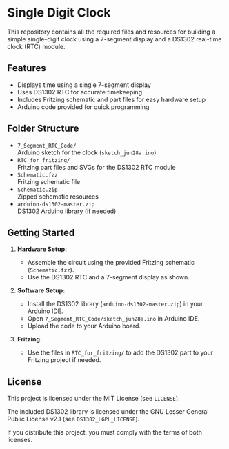 # Single Digit Clock

This repository contains all the required files and resources for building a simple single-digit clock using a 7-segment display and a DS1302 real-time clock (RTC) module.

## Features

- Displays time using a single 7-segment display
- Uses DS1302 RTC for accurate timekeeping
- Includes Fritzing schematic and part files for easy hardware setup
- Arduino code provided for quick programming

## Folder Structure

- `7_Segment_RTC_Code/`  
  Arduino sketch for the clock (`sketch_jun28a.ino`)
- `RTC_for_fritzing/`  
  Fritzing part files and SVGs for the DS1302 RTC module
- `Schematic.fzz`  
  Fritzing schematic file
- `Schematic.zip`  
  Zipped schematic resources
- `arduino-ds1302-master.zip`  
  DS1302 Arduino library (if needed)

## Getting Started

1. **Hardware Setup:**  
   - Assemble the circuit using the provided Fritzing schematic (`Schematic.fzz`).
   - Use the DS1302 RTC and a 7-segment display as shown.

2. **Software Setup:**  
   - Install the DS1302 library (`arduino-ds1302-master.zip`) in your Arduino IDE.
   - Open `7_Segment_RTC_Code/sketch_jun28a.ino` in Arduino IDE.
   - Upload the code to your Arduino board.

3. **Fritzing:**  
   - Use the files in `RTC_for_fritzing/` to add the DS1302 part to your Fritzing project if needed.

## License

This project is licensed under the MIT License (see `LICENSE`).

The included DS1302 library is licensed under the GNU Lesser General Public License v2.1 (see `DS1302_LGPL_LICENSE`).

If you distribute this project, you must comply with the terms of both licenses.
